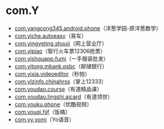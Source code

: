 # com.Y

- [com.yangcong345.android.phone](./com.yangcong345.android.phone/readme.md)（洋葱学园-原洋葱数学）
- [com.yiche.autoeasy](./com.yiche.autoeasy/readme.md)（易车）
- [com.yingyeting.shouji](./com.yingyeting.shouji/readme.md)（网上营业厅）
- [com.yipiao](./com.yipiao/readme.md)（智行火车票12306抢票）
- [com.yishouapp.fumi](./com.yishouapp.fumi/readme.md)（一手服装批发）
- [com.yitong.mbank.psbc](./com.yitong.mbank.psbc/readme.md)（邮储银行）
- [com.yixia.videoeditor](./com.yixia.videoeditor/readme.md)（秒拍）
- [com.ylzinfo.chinahrss](./com.ylzinfo.chinahrss/readme.md)（掌上12333）
- [com.youdao.course](./com.youdao.course/readme.md)（有道精品课）
- [com.youdao.lingshi.aicard](./com.youdao.lingshi.aicard/readme.md)（有道领世）
- [com.youku.phone](./com.youku.phone/readme.md)（优酷视频）
- [com.youqi.fjjf](./com.youqi.fjjf/readme.md)（饭橘）
- [com.yy.yomi](./com.yy.yomi/readme.md)（Yo语音）
